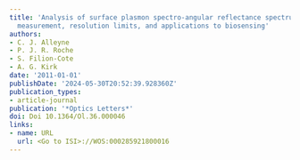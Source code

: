 ```yaml
---
title: 'Analysis of surface plasmon spectro-angular reflectance spectrum: real-time
  measurement, resolution limits, and applications to biosensing'
authors:
- C. J. Alleyne
- P. J. R. Roche
- S. Filion-Cote
- A. G. Kirk
date: '2011-01-01'
publishDate: '2024-05-30T20:52:39.928360Z'
publication_types:
- article-journal
publication: '*Optics Letters*'
doi: Doi 10.1364/Ol.36.000046
links:
- name: URL
  url: <Go to ISI>://WOS:000285921800016
---
```

